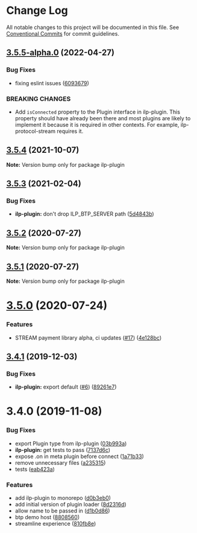 # Change Log

All notable changes to this project will be documented in this file.
See [Conventional Commits](https://conventionalcommits.org) for commit guidelines.

## [3.5.5-alpha.0](https://github.com/interledgerjs/interledgerjs/compare/ilp-plugin@3.5.4...ilp-plugin@3.5.5-alpha.0) (2022-04-27)


### Bug Fixes

* fixing eslint issues ([6093679](https://github.com/interledgerjs/interledgerjs/commit/6093679060d9f27911e2fd3f0dbbf15ebae6f538))


### BREAKING CHANGES

* Add `isConnected` property to the Plugin interface in ilp-plugin. This property should have already been there and most plugins are likely to implement it because it is required in other contexts. For example, ilp-protocol-stream requires it.





## [3.5.4](https://github.com/interledgerjs/interledgerjs/compare/ilp-plugin@3.5.3...ilp-plugin@3.5.4) (2021-10-07)

**Note:** Version bump only for package ilp-plugin

## [3.5.3](https://github.com/interledgerjs/interledgerjs/compare/ilp-plugin@3.5.2...ilp-plugin@3.5.3) (2021-02-04)

### Bug Fixes

- **ilp-plugin:** don't drop ILP_BTP_SERVER path ([5d4843b](https://github.com/interledgerjs/interledgerjs/commit/5d4843b947c8b1bb4237ff83083c084b71620a52))

## [3.5.2](https://github.com/interledgerjs/interledgerjs/compare/ilp-plugin@3.5.1...ilp-plugin@3.5.2) (2020-07-27)

**Note:** Version bump only for package ilp-plugin

## [3.5.1](https://github.com/interledgerjs/interledgerjs/compare/ilp-plugin@3.5.0...ilp-plugin@3.5.1) (2020-07-27)

**Note:** Version bump only for package ilp-plugin

# [3.5.0](https://github.com/interledgerjs/interledgerjs/compare/ilp-plugin@3.4.1...ilp-plugin@3.5.0) (2020-07-24)

### Features

- STREAM payment library alpha, ci updates ([#17](https://github.com/interledgerjs/interledgerjs/issues/17)) ([4e128bc](https://github.com/interledgerjs/interledgerjs/commit/4e128bcee372144c1324a73e8b51223a0b133f2e))

## [3.4.1](https://github.com/interledgerjs/interledgerjs/compare/ilp-plugin@3.4.0...ilp-plugin@3.4.1) (2019-12-03)

### Bug Fixes

- **ilp-plugin:** export default ([#6](https://github.com/interledgerjs/interledgerjs/issues/6)) ([89261e7](https://github.com/interledgerjs/interledgerjs/commit/89261e7))

# 3.4.0 (2019-11-08)

### Bug Fixes

- export Plugin type from ilp-plugin ([03b993a](https://github.com/interledgerjs/interledgerjs/commit/03b993a))
- **ilp-plugin:** get tests to pass ([7137d6c](https://github.com/interledgerjs/interledgerjs/commit/7137d6c))
- expose .on in meta plugin before connect ([1a71b33](https://github.com/interledgerjs/interledgerjs/commit/1a71b33))
- remove unnecessary files ([a235315](https://github.com/interledgerjs/interledgerjs/commit/a235315))
- tests ([eab423a](https://github.com/interledgerjs/interledgerjs/commit/eab423a))

### Features

- add ilp-plugin to monorepo ([d0b3eb0](https://github.com/interledgerjs/interledgerjs/commit/d0b3eb0))
- add initial version of plugin loader ([8d2316d](https://github.com/interledgerjs/interledgerjs/commit/8d2316d))
- allow name to be passed in ([d1b0d86](https://github.com/interledgerjs/interledgerjs/commit/d1b0d86))
- btp demo host ([8808560](https://github.com/interledgerjs/interledgerjs/commit/8808560))
- streamline experience ([810fb8e](https://github.com/interledgerjs/interledgerjs/commit/810fb8e))
